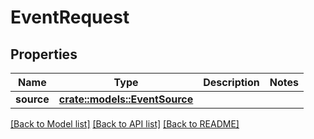 # EventRequest

## Properties

Name | Type | Description | Notes
------------ | ------------- | ------------- | -------------
**source** | [**crate::models::EventSource**](EventSource.md) |  | 

[[Back to Model list]](../README.md#documentation-for-models) [[Back to API list]](../README.md#documentation-for-api-endpoints) [[Back to README]](../README.md)


